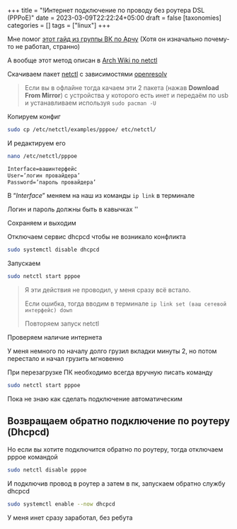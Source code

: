 +++
title = "!Интернет подключение по проводу без роутера DSL (PPPoE)"
date = 2023-03-09T22:22:24+05:00
draft = false
[taxonomies]
categories = []
tags = ["linux"]
+++

Мне помог [этот гайд из группы ВК по Арчу](https://vk.com/topic-129498031_39721608) (Хотя он изначально почему-то не работал, странно)

А вообще этот метод описан в [Arch Wiki по netctl](https://wiki.archlinux.org/title/netctl#Wired_2)

Скачиваем пакет [netctl](https://archlinux.org/packages/core/any/netctl/) с зависимостями [openresolv](https://archlinux.org/packages/core/any/openresolv/)

> Если вы в офлайне тогда качаем эти 2 пакета (нажав **Download From Mirror**) с устройства у которого есть инет и передаём по usb и устанавливаем используя `sudo pacman -U`

Копируем конфиг

```sh
sudo cp /etc/netctl/examples/pppoe/ etc/netctl/
```

И редактируем его

```sh
nano /etc/netctl/pppoe
```

```txt
Interface=вашинтерфейс
User=’логин провайдера’
Password=’пароль провайдера’
```

В “_Interface_” меняем на наш из команды `ip link` в терминале

Логин и пароль должны быть в кавычках ''

Сохраняем и выходим

Отключаем сервис dhcpcd чтобы не возникало конфликта

```sh
sudo systemctl disable dhcpcd
```

Запускаем

```sh
sudo netctl start pppoe
```

> Я эти действия не проводил, у меня сразу всё встало.
>
> Если ошибка, тогда вводим в терминале
> `ip link set (ваш сетевой интерфейс) down`
>
> Повторяем запуск netctl

Проверяем наличие интернета

У меня немного по началу долго грузил вкладки минуты 2, но потом перестало и начал грузить мгновенно

При перезагрузке ПК необходимо всегда вручную писать команду

```sh
sudo netctl start pppoe
```

Пока не знаю как сделать подключение автоматическим

## Возвращаем обратно подключение по роутеру (Dhcpcd)

Но если вы хотите подключится обратно по роутеру, тогда отключаем pppoe
командой

```sh
sudo netctl disable pppoe
```

И подключив провод в роутер а затем в пк, запускаем обратно службу dhcpcd

```sh
sudo systemctl enable --now dhcpcd
```

У меня инет сразу заработал, без ребута
